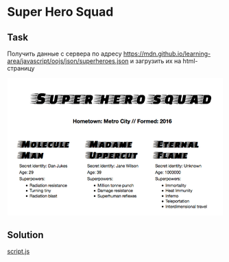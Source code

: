 # Super Hero Squad

## Task
Получить данные с сервера по адресу https://mdn.github.io/learning-area/javascript/oojs/json/superheroes.json
и загрузить их на html-страницу

![Heroes](heroes.png)

## Solution
[script.js](script.js)

